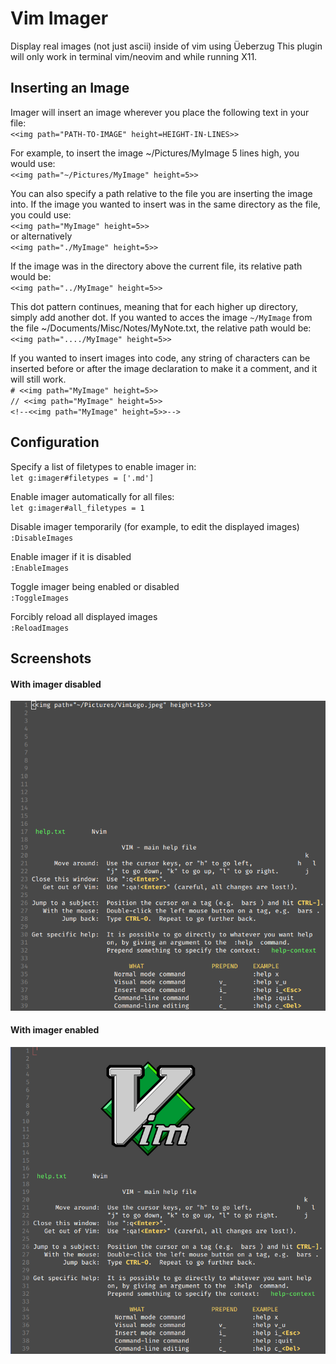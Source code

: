 # Vim Imager
Display real images (not just ascii) inside of vim using Üeberzug
This plugin will only work in terminal vim/neovim and while running X11.

## Inserting an Image
Imager will insert an image wherever you place the following text in your file:\
`<<img path="PATH-TO-IMAGE" height=HEIGHT-IN-LINES>>`

For example, to insert the image ~/Pictures/MyImage 5 lines high, you would use:\
`<<img path="~/Pictures/MyImage" height=5>>`

You can also specify a path relative to the file you are inserting the image into.
If the image you wanted to insert was in the same directory as the file, you could use:\
`<<img path="MyImage" height=5>>`\
or alternatively\
`<<img path="./MyImage" height=5>>`

If the image was in the directory above the current file, its relative path would be:\
`<<img path="../MyImage" height=5>>`

This dot pattern continues, meaning that for each higher up directory, simply add another dot.
If you wanted to acces the image ``~/MyImage`` from the file ~/Documents/Misc/Notes/MyNote.txt, the relative path would be:\
`<<img path="..../MyImage" height=5>>`

If you wanted to insert images into code, any string of characters can be inserted before or after the image declaration to make it a comment, and it will still work.\
`# <<img path="MyImage" height=5>>`\
`// <<img path="MyImage" height=5>>`\
`<!--<<img path="MyImage" height=5>>-->`

## Configuration
Specify a list of filetypes to enable imager in:\
`let g:imager#filetypes = ['.md']`

Enable imager automatically for all files:\
`let g:imager#all_filetypes = 1`

Disable imager temporarily (for example, to edit the displayed images)\
`:DisableImages`

Enable imager if it is disabled\
`:EnableImages`

Toggle imager being enabled or disabled\
`:ToggleImages`

Forcibly reload all displayed images\
`:ReloadImages`

## Screenshots
#### With imager disabled
![imager-off-screenshot](screenshots/ImagerOff.png)
#### With imager enabled
![imager-on-screenshot](screenshots/ImagerOn.png)
